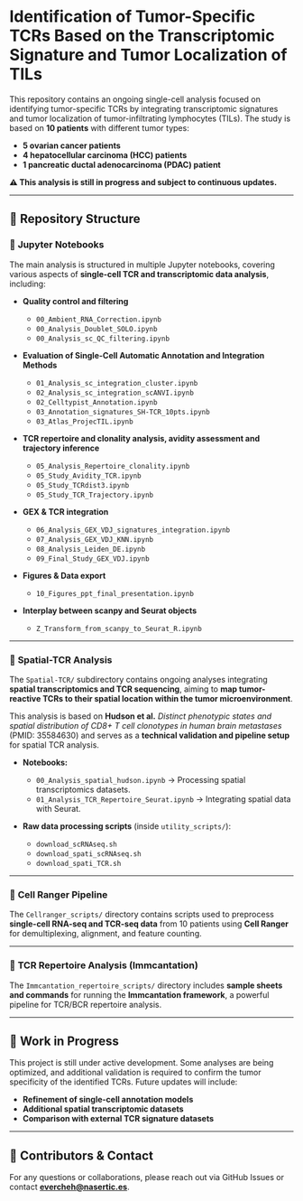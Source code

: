 # Identification of Tumor-Specific TCRs Based on the Transcriptomic Signature and Tumor Localization of TILs

This repository contains an ongoing single-cell analysis focused on identifying tumor-specific TCRs by integrating transcriptomic signatures and tumor localization of tumor-infiltrating lymphocytes (TILs). The study is based on **10 patients** with different tumor types:

- **5 ovarian cancer patients**
- **4 hepatocellular carcinoma (HCC) patients**
- **1 pancreatic ductal adenocarcinoma (PDAC) patient**

**⚠️ This analysis is still in progress and subject to continuous updates.**

---

## 📂 Repository Structure

### 🔹 **Jupyter Notebooks**
The main analysis is structured in multiple Jupyter notebooks, covering various aspects of **single-cell TCR and transcriptomic data analysis**, including:

- **Quality control and filtering**
  - `00_Ambient_RNA_Correction.ipynb`
  - `00_Analysis_Doublet_SOLO.ipynb`
  - `00_Analysis_sc_QC_filtering.ipynb`

- **Evaluation of Single-Cell Automatic Annotation and Integration Methods**
  - `01_Analysis_sc_integration_cluster.ipynb`
  - `02_Analysis_sc_integration_scANVI.ipynb`
  - `02_Celltypist_Annotation.ipynb`
  - `03_Annotation_signatures_SH-TCR_10pts.ipynb`
  - `03_Atlas_ProjecTIL.ipynb`

- **TCR repertoire and clonality analysis, avidity assessment and trajectory inference**
  - `05_Analysis_Repertoire_clonality.ipynb`
  - `05_Study_Avidity_TCR.ipynb`
  - `05_Study_TCRdist3.ipynb`
  - `05_Study_TCR_Trajectory.ipynb`

- **GEX & TCR integration**
  - `06_Analysis_GEX_VDJ_signatures_integration.ipynb`
  - `07_Analysis_GEX_VDJ_KNN.ipynb`
  - `08_Analysis_Leiden_DE.ipynb`
  - `09_Final_Study_GEX_VDJ.ipynb`

- **Figures & Data export**
  - `10_Figures_ppt_final_presentation.ipynb`
    
- **Interplay between scanpy and Seurat objects**
  - `Z_Transform_from_scanpy_to_Seurat_R.ipynb`

---

### 🔹 **Spatial-TCR Analysis**
The `Spatial-TCR/` subdirectory contains ongoing analyses integrating **spatial transcriptomics and TCR sequencing**, aiming to **map tumor-reactive TCRs to their spatial location within the tumor microenvironment**.

This analysis is based on **Hudson et al.** *Distinct phenotypic states and spatial distribution of CD8+ T cell clonotypes in human brain metastases* (PMID: 35584630) and serves as a **technical validation and pipeline setup** for spatial TCR analysis.

- **Notebooks:**
  - `00_Analysis_spatial_hudson.ipynb` → Processing spatial transcriptomics datasets.
  - `01_Analysis_TCR_Repertoire_Seurat.ipynb` → Integrating spatial data with Seurat.
    
- **Raw data processing scripts** (inside `utility_scripts/`):
  - `download_scRNAseq.sh`
  - `download_spati_scRNAseq.sh`
  - `download_spati_TCR.sh`

---

### 🔹 **Cell Ranger Pipeline**
The `Cellranger_scripts/` directory contains scripts used to preprocess **single-cell RNA-seq and TCR-seq data** from 10 patients using **Cell Ranger** for demultiplexing, alignment, and feature counting.

---

### 🔹 **TCR Repertoire Analysis (Immcantation)**
The `Immcantation_repertoire_scripts/` directory includes **sample sheets and commands** for running the **Immcantation framework**, a powerful pipeline for TCR/BCR repertoire analysis.

---

## 🚧 **Work in Progress**
This project is still under active development. Some analyses are being optimized, and additional validation is required to confirm the tumor specificity of the identified TCRs. Future updates will include:

- **Refinement of single-cell annotation models**
- **Additional spatial transcriptomic datasets**
- **Comparison with external TCR signature datasets**

---

## 📢 **Contributors & Contact**
For any questions or collaborations, please reach out via GitHub Issues or contact **evercheh@nasertic.es**.
